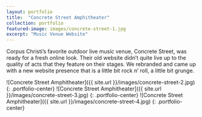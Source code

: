 ```yaml
---
layout: portfolio
title:  "Concrete Street Amphitheater"
collection: portfolio
featured-image: images/concrete-street-1.jpg
excerpt: "Music Venue Website"
---
```

Corpus Christi’s favorite outdoor live music venue, Concrete Street, was ready for a fresh online look. Their old website didn’t quite live up to the quality of acts that they feature on their stages. We rebranded and came up with a new website presence that is a little bit rock n’ roll, a little bit grunge.

![Concrete Street Amphitheater]({{ site.url }}/images/concrete-street-2.jpg)
{: .portfolio-center}
![Concrete Street Amphitheater]({{ site.url }}/images/concrete-street-3.jpg)
{: .portfolio-center}
![Concrete Street Amphitheater]({{ site.url }}/images/concrete-street-4.jpg)
{: .portfolio-center}

